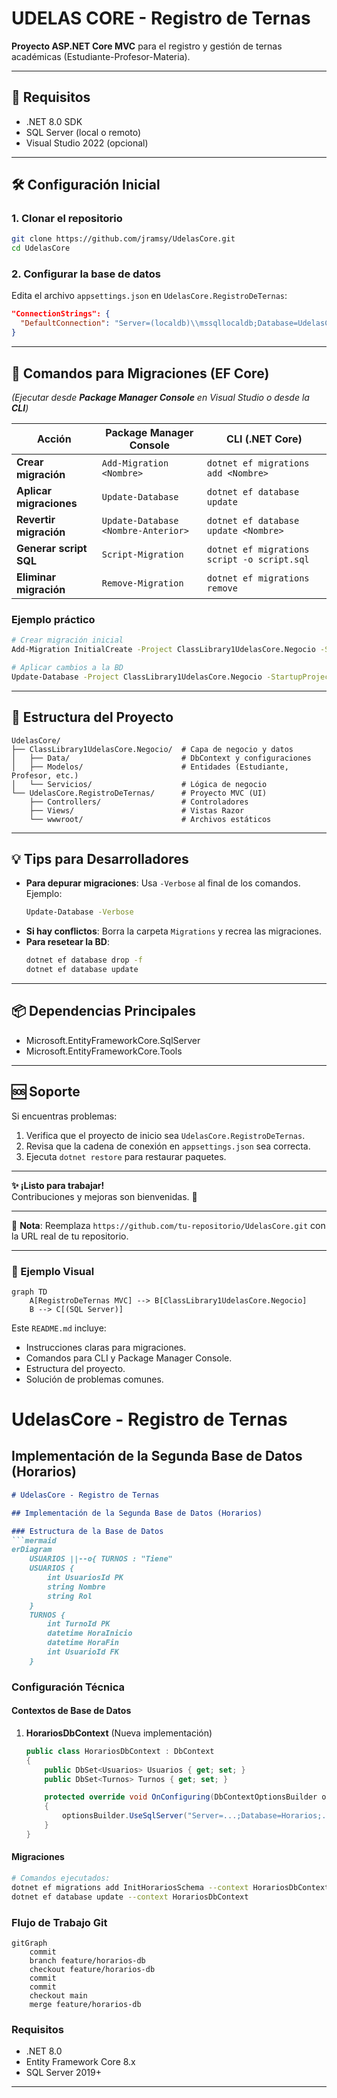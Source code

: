 # **UDELAS CORE - Registro de Ternas**  

**Proyecto ASP.NET Core MVC** para el registro y gestión de ternas académicas (Estudiante-Profesor-Materia).  

---

## **📌 Requisitos**  
- .NET 8.0 SDK  
- SQL Server (local o remoto)  
- Visual Studio 2022 (opcional)  

---

## **🛠️ Configuración Inicial**  

### **1. Clonar el repositorio**  
```bash
git clone https://github.com/jramsy/UdelasCore.git
cd UdelasCore
```

### **2. Configurar la base de datos**  
Edita el archivo `appsettings.json` en `UdelasCore.RegistroDeTernas`:  
```json
"ConnectionStrings": {
  "DefaultConnection": "Server=(localdb)\\mssqllocaldb;Database=UdelasCoreDB;Trusted_Connection=True;"
}
```

---

## **🚀 Comandos para Migraciones (EF Core)**  

*(Ejecutar desde **Package Manager Console** en Visual Studio o desde la **CLI**)*  

| **Acción**               | **Package Manager Console**          | **CLI (.NET Core)**                     |
|--------------------------|--------------------------------------|-----------------------------------------|
| **Crear migración**      | `Add-Migration <Nombre>`             | `dotnet ef migrations add <Nombre>`     |
| **Aplicar migraciones**  | `Update-Database`                    | `dotnet ef database update`             |
| **Revertir migración**   | `Update-Database <Nombre-Anterior>`  | `dotnet ef database update <Nombre>`    |
| **Generar script SQL**   | `Script-Migration`                   | `dotnet ef migrations script -o script.sql` |
| **Eliminar migración**   | `Remove-Migration`                   | `dotnet ef migrations remove`           |

### **Ejemplo práctico**  
```bash
# Crear migración inicial
Add-Migration InitialCreate -Project ClassLibrary1UdelasCore.Negocio -StartupProject UdelasCore.RegistroDeTernas

# Aplicar cambios a la BD
Update-Database -Project ClassLibrary1UdelasCore.Negocio -StartupProject UdelasCore.RegistroDeTernas
```

---

## **🔧 Estructura del Proyecto**  
```
UdelasCore/
├── ClassLibrary1UdelasCore.Negocio/  # Capa de negocio y datos
│   ├── Data/                         # DbContext y configuraciones
│   ├── Modelos/                      # Entidades (Estudiante, Profesor, etc.)
│   └── Servicios/                    # Lógica de negocio
└── UdelasCore.RegistroDeTernas/      # Proyecto MVC (UI)
    ├── Controllers/                  # Controladores
    ├── Views/                        # Vistas Razor
    └── wwwroot/                      # Archivos estáticos
```

---

## **💡 Tips para Desarrolladores**  
- **Para depurar migraciones**: Usa `-Verbose` al final de los comandos.  
  Ejemplo:  
  ```bash
  Update-Database -Verbose
  ```  
- **Si hay conflictos**: Borra la carpeta `Migrations` y recrea las migraciones.  
- **Para resetear la BD**:  
  ```bash
  dotnet ef database drop -f
  dotnet ef database update
  ```

---

## **📦 Dependencias Principales**  
- Microsoft.EntityFrameworkCore.SqlServer  
- Microsoft.EntityFrameworkCore.Tools  

---

## **🆘 Soporte**  
Si encuentras problemas:  
1. Verifica que el proyecto de inicio sea `UdelasCore.RegistroDeTernas`.  
2. Revisa que la cadena de conexión en `appsettings.json` sea correcta.  
3. Ejecuta `dotnet restore` para restaurar paquetes.  

---

**✨ ¡Listo para trabajar!**  
Contribuciones y mejoras son bienvenidas. 🚀  

--- 

📌 **Nota**: Reemplaza `https://github.com/tu-repositorio/UdelasCore.git` con la URL real de tu repositorio.  

--- 

### **🎨 Ejemplo Visual**  
```mermaid
graph TD
    A[RegistroDeTernas MVC] --> B[ClassLibrary1UdelasCore.Negocio]
    B --> C[(SQL Server)]
```  

Este `README.md` incluye:  
- Instrucciones claras para migraciones.  
- Comandos para CLI y Package Manager Console.  
- Estructura del proyecto.  
- Solución de problemas comunes.  

# UdelasCore - Registro de Ternas

## Implementación de la Segunda Base de Datos (Horarios)


```markdown
# UdelasCore - Registro de Ternas

## Implementación de la Segunda Base de Datos (Horarios)

### Estructura de la Base de Datos
```mermaid
erDiagram
    USUARIOS ||--o{ TURNOS : "Tiene"
    USUARIOS {
        int UsuariosId PK
        string Nombre
        string Rol
    }
    TURNOS {
        int TurnoId PK
        datetime HoraInicio
        datetime HoraFin
        int UsuarioId FK
    }
```

### Configuración Técnica

#### Contextos de Base de Datos
1. **HorariosDbContext** (Nueva implementación)
   ```csharp
   public class HorariosDbContext : DbContext
   {
       public DbSet<Usuarios> Usuarios { get; set; }
       public DbSet<Turnos> Turnos { get; set; }

       protected override void OnConfiguring(DbContextOptionsBuilder optionsBuilder)
       {
           optionsBuilder.UseSqlServer("Server=...;Database=Horarios;...");
       }
   }
   ```

#### Migraciones
```bash
# Comandos ejecutados:
dotnet ef migrations add InitHorariosSchema --context HorariosDbContext
dotnet ef database update --context HorariosDbContext
```

### Flujo de Trabajo Git
```mermaid
gitGraph
    commit
    branch feature/horarios-db
    checkout feature/horarios-db
    commit
    commit
    checkout main
    merge feature/horarios-db
```

### Requisitos
- .NET 8.0
- Entity Framework Core 8.x
- SQL Server 2019+

---


